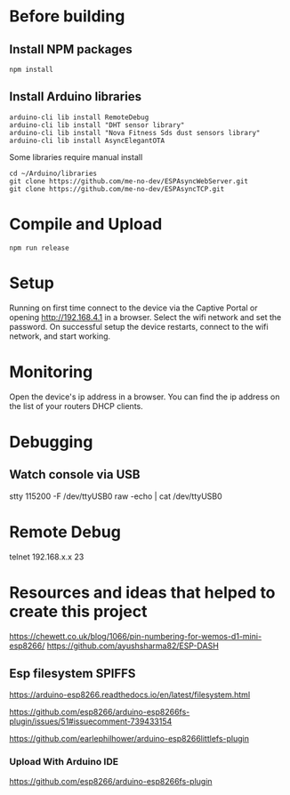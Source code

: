 # Before building

## Install NPM packages

    npm install

## Install Arduino libraries

    arduino-cli lib install RemoteDebug
    arduino-cli lib install "DHT sensor library"
    arduino-cli lib install "Nova Fitness Sds dust sensors library"
    arduino-cli lib install AsyncElegantOTA

Some libraries require manual install

    cd ~/Arduino/libraries
    git clone https://github.com/me-no-dev/ESPAsyncWebServer.git
    git clone https://github.com/me-no-dev/ESPAsyncTCP.git

# Compile and Upload

    npm run release

# Setup

Running on first time connect to the device via the Captive Portal or opening http://192.168.4.1 in a browser.
Select the wifi network and set the password.
On successful setup the device restarts, connect to the wifi network, and start working.

# Monitoring

Open the device's ip address in a browser. You can find the ip address on the list of your routers DHCP clients.

# Debugging

## Watch console via USB

stty 115200 -F /dev/ttyUSB0 raw -echo | cat /dev/ttyUSB0

# Remote Debug

telnet 192.168.x.x 23

# Resources and ideas that helped to create this project

https://chewett.co.uk/blog/1066/pin-numbering-for-wemos-d1-mini-esp8266/
https://github.com/ayushsharma82/ESP-DASH

## Esp filesystem SPIFFS

https://arduino-esp8266.readthedocs.io/en/latest/filesystem.html

https://github.com/esp8266/arduino-esp8266fs-plugin/issues/51#issuecomment-739433154

https://github.com/earlephilhower/arduino-esp8266littlefs-plugin

### Upload With Arduino IDE
https://github.com/esp8266/arduino-esp8266fs-plugin
